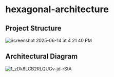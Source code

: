 # hexagonal-architecture
## Project Structure 
![Screenshot 2025-06-14 at 4 21 40 PM](https://github.com/user-attachments/assets/8c459cc3-0db7-4266-b9ee-b344c69ede24)
## Architectural Diagram
![1_zDk8LCB2RLQUGv-jd-rStA](https://github.com/user-attachments/assets/9b506791-c06e-4c93-8136-9ffe9cdb8809)
